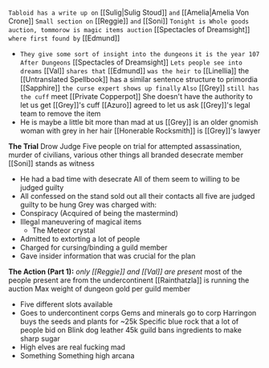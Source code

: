 `Tabloid has a write up on` [[Sulig|Sulig Stoud]] `and` [[Amelia|Amelia Von Crone]]
`Small section on` [[Reggie]] `and` [[Soni]]
`Tonight is Whole goods auction, tommorow is magic items auction` 
[[Spectacles of Dreamsight]] `where first found by` [[Edmund]]
- `They give some sort of insight into the dungeons`
`it is the year 107 After Dungeons`
[[Spectacles of Dreamsight]] `Lets people see into dreams`
[[Val]] `shares that` [[Edmund]] `was the heir to` [[Linellia]] 
the [[Untranslated Spellbook]] has a similar sentence structure to primordia
[[Sapphire]] `the curse expert shows up finally`
`Also` [[Grey]] `still has the cuff`
meet [[Private Copperpot]]
She doesn't have the authority to let us get [[Grey]]'s cuff
[[Azuro]] agreed to let us ask [[Grey]]'s legal team to remove the item
- He is maybe a little bit more than mad at us
[[Grey]] is an older gnomish woman with grey in her hair
[[Honerable Rocksmith]] is [[Grey]]'s lawyer

**The Trial**
Drow Judge
Five people on trial for attempted assassination, murder of civilians, various other things
all branded desecrate member
[[Soni]] stands as witness
- He had a bad time with desecrate
All of them seem to willing to be judged guilty
- All confessed on the stand
sold out all their contacts
all five are judged guilty
to be hung
Grey was charged with:
- Conspiracy (Acquired of being the mastermind)
- Illegal maneuvering of magical items
	- The Meteor crystal
- Admitted to extorting a lot of people
- Charged for cursing/binding a guild member
- Gave insider information that was crucial for the plan

**The Action (Part 1):**
*only [[Reggie]] and [[Val]] are present*
most of the people present are from the undercontinent
[[Rainthatzla]] is running the auction
Max weight of dungeon gold per guild member
- Five different slots available
- Goes to undercontinent corps
Gems and minerals go to corp
Harringon buys the seeds and plants for ~25k
Specific blue rock that a lot of people bid on
Blink dog leather 45k
guild bans ingredients to make sharp sugar
- High elves are real fucking mad
- Something Something high arcana
